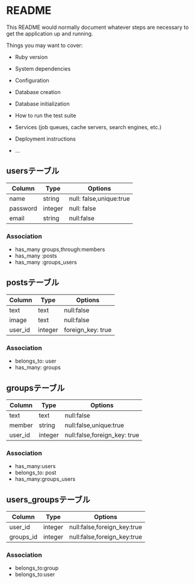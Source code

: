 # README

This README would normally document whatever steps are necessary to get the
application up and running.

Things you may want to cover:

* Ruby version

* System dependencies

* Configuration

* Database creation

* Database initialization

* How to run the test suite

* Services (job queues, cache servers, search engines, etc.)

* Deployment instructions

* ...

## usersテーブル

|Column|Type|Options|
|------|----|-------|
|name|string|null: false,unique:true|
|password|integer|null: false|
|email|string|null:false|

### Association
- has_many groups,through:members
- has_many :posts
- has_many :groups_users

## postsテーブル

|Column|Type|Options|
|------|----|-------|
|text|text|null:false|
|image|text|null:false|
|user_id|integer|foreign_key: true|

### Association

- belongs_to: user
- has_many: groups

## groupsテーブル

|Column|Type|Options|
|------|----|-------|
|text|text|null:false|
|member|string|null:false,unique:true|
|user_id|integer|null:false,foreign_key: true|

### Association

- has_many:users
- belongs_to: post
- has_many:groups_users 

## users_groupsテーブル

|Column|Type|Options|
|------|----|-------|
|user_id|integer|null:false,foreign_key:true|
|groups_id|integer|null:false,foreign_key:true|
### Association

- belongs_to:group 
- belongs_to:user


